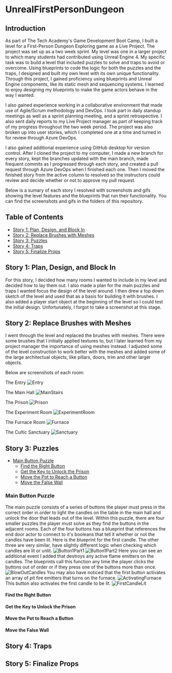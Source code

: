 # UnrealFirstPersonDungeon
## Introduction
As part of The Tech Academy's Game Development Boot Camp, I built a level for a First-Person Dungeon Exploring game as a Live Project. The project was set up as a two week sprint. My level was one in a larger project to which many students had contributed using Unreal Engine 4. My specific task was to build a level that included puzzles to solve and traps to avoid or overcome. Using blueprints to code the logic for both the puzzles and the traps, I designed and built my own level with its own unique functionality. Through this project, I gained proficiency using blueprints and Unreal Engine components, like its static mesh and sequencing systems. I learned to enjoy designing my blueprints to make the game actors behave in the way I wanted.

I also gained experience working in a collaborative environment that made use of Agile/Scrum methodology and DevOps. I took part in daily standup meetings as well as a sprint planning meeting, and a sprint retrospective. I also sent daily reports to my Live Project manager as part of keeping track of my progress throughout the two week period. The project was also broken up into user stories, which I completed one at a time and turned in for review through Azure DevOps.

I also gained additional experience using GitHub desktop for version control. After I cloned the project to my computer, I made a new branch for every story, kept the branches updated with the main branch, made frequent commits as I progressed through each story, and created a pull request through Azure DevOps when I finished each one. Then I moved the finished story from the active column to resolved so the instructors could review and decide whether or not to approve my pull request.

Below is a sumary of each story I resolved with screenshots and gifs showing the level features and the blueprints that run their functionality. You can find the screenshots and gifs in the folders of this repository.

## Table of Contents
- [Story 1: Plan, Design, and Block In](https://github.com/JoshOtter/UnrealFirstPersonDungeon/blob/main/README.md#story-1-plan-design-and-block-in)
- [Story 2: Replace Brushes with Meshes](https://github.com/JoshOtter/UnrealFirstPersonDungeon/blob/main/README.md#story-2-replace-brushes-with-meshes)
- [Story 3: Puzzles](https://github.com/JoshOtter/UnrealFirstPersonDungeon/blob/main/README.md#story-3-puzzles)
- [Story 4: Traps](https://github.com/JoshOtter/UnrealFirstPersonDungeon/blob/main/README.md#story-4-traps)
- [Story 5: Finalize Props](https://github.com/JoshOtter/UnrealFirstPersonDungeon/blob/main/README.md#story-5-finalize-props)
## Story 1: Plan, Design, and Block In
For this story, I decided how many rooms I wanted to include in my level and decided how to lay them out. I also made a plan for the main puzzles and traps I wanted focus the design of the level around. I then drew a top down sketch of the level and used that as a basis for building it with brushes. I also added a player start object at the beginning of the level so I could test the initial design. Unfortunately, I forgot to take a screenshot at this stage.
## Story 2: Replace Brushes with Meshes
I went through the level and replaced the brushes with meshes. There were some brushes that I initially applied textures to, but I later learned from my project manager the importance of using meshes instead. I adjusted some of the level construction to work better with the meshes and added some of the large architectual objects, like pillars, doors, trim and other larger objects.

Below are screenshots of each room:

The Entry
![Entry](https://user-images.githubusercontent.com/87107050/142470852-6681ff8e-fc58-4d80-a41d-30bc96dda7c8.PNG)

The Main Hall
![MainStairs](https://user-images.githubusercontent.com/87107050/142471058-82994b96-ade5-40e7-b5ae-cd5ccd1e8a52.PNG)

The Prison
![Prison](https://user-images.githubusercontent.com/87107050/142471122-a06be4e3-619d-4da0-999b-2219f9d935eb.PNG)

The Experiment Room
![ExperimentRoom](https://user-images.githubusercontent.com/87107050/142471157-a5b35fcb-04f7-49d2-a25a-f9df2cfae2f9.PNG)

The Furnace Room
![Furnace](https://user-images.githubusercontent.com/87107050/142471195-a3d13f48-e93e-4283-bc06-00ab5be43b32.PNG)

The Cultic Sanctuary
![Sanctuary](https://user-images.githubusercontent.com/87107050/142471245-c298e041-8dd7-4798-80a8-59763b7a2292.PNG)
## Story 3: Puzzles
- [Main Button Puzzle](https://github.com/JoshOtter/UnrealFirstPersonDungeon/blob/main/README.md#main-button-puzzle)
  - [Find the Right Button](https://github.com/JoshOtter/UnrealFirstPersonDungeon/blob/main/README.md#find-the-right-button)
  - [Get the Key to Unlock the Prison](https://github.com/JoshOtter/UnrealFirstPersonDungeon/blob/main/README.md#get-the-key-to-unlock-the-prison)
  - [Move the Pot to Reach a Button](https://github.com/JoshOtter/UnrealFirstPersonDungeon/blob/main/README.md#move-the-pot-to-reach-a-button)
  - [Move the False Wall](https://github.com/JoshOtter/UnrealFirstPersonDungeon/blob/main/README.md#move-the-false-wall)
### Main Button Puzzle
The main puzzle consists of a series of buttons the player must press in the correct order in order to light the candles on the table in the main hall and unlock the door that leads out of the level. Within this puzzle, there are four smaller puzzles the player must solve as they find the buttons in the adjacent rooms. Each of the four buttons has a blueprint that references the end door actor to connect to it's booleans that tell it whether or not the candles have been lit. Here is the blueprint for the first candle. The other three are very similar, have slightly different logic when checking which candles are lit or unlit.
![Button1Part1](https://user-images.githubusercontent.com/87107050/142486184-aeb11dd9-b082-4617-b12e-73fec14bc906.PNG)
![Button1Part2](https://user-images.githubusercontent.com/87107050/142486194-84d9eeb2-ed27-4c84-a37f-0160532f84fb.PNG)
Here you can see an additional event I added that destroys any active flame emitters on the candles. The blueprints call this function any time the player clicks the buttons out of order or if they press one of the buttons more than once.
![BlowOutCandles](https://user-images.githubusercontent.com/87107050/142486636-a8ea5078-e427-47d2-97cf-6b459b79060e.PNG)
You may also have noticed that the first button activates an array of pit fire emitters that turns on the furnace.
![ActivatingFurnace](https://user-images.githubusercontent.com/87107050/142487383-0ac62da4-ce7c-4acb-bc65-a9707370fb71.gif)
This button also activates the first candle to be lit.
![FirstCandleLit](https://user-images.githubusercontent.com/87107050/142488102-97112023-d062-44ef-abd1-1fa489217b44.gif)
#### Find the Right Button
#### Get the Key to Unlock the Prison
#### Move the Pot to Reach a Button
#### Move the False Wall
## Story 4: Traps
## Story 5: Finalize Props
